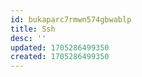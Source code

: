 ```yaml
---
id: bukaparc7rmwn574gbwablp
title: Ssh
desc: ''
updated: 1705286499350
created: 1705286499350
---
```

